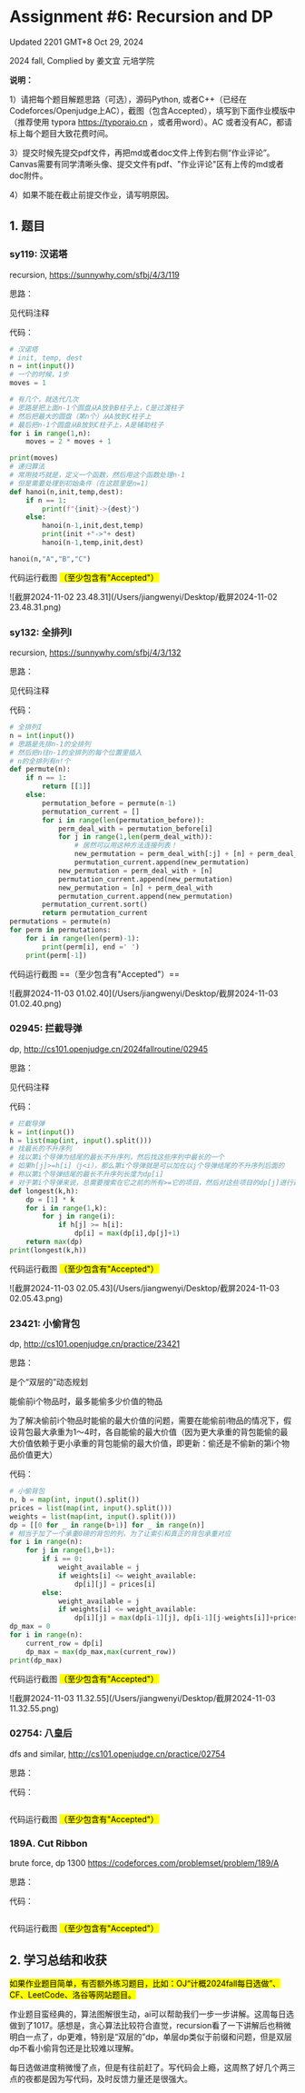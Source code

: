 # Assignment #6: Recursion and DP

Updated 2201 GMT+8 Oct 29, 2024

2024 fall, Complied by 姜文宜 元培学院



**说明：**

1）请把每个题目解题思路（可选），源码Python, 或者C++（已经在Codeforces/Openjudge上AC），截图（包含Accepted），填写到下面作业模版中（推荐使用 typora https://typoraio.cn ，或者用word）。AC 或者没有AC，都请标上每个题目大致花费时间。

3）提交时候先提交pdf文件，再把md或者doc文件上传到右侧“作业评论”。Canvas需要有同学清晰头像、提交文件有pdf、"作业评论"区有上传的md或者doc附件。

4）如果不能在截止前提交作业，请写明原因。



## 1. 题目

### sy119: 汉诺塔

recursion, https://sunnywhy.com/sfbj/4/3/119  

思路：

见代码注释

代码：

```python
# 汉诺塔
# init, temp, dest
n = int(input())
# 一个的时候，1步
moves = 1

# 有几个，就迭代几次
# 思路是把上面n-1个圆盘从A放到B柱子上，C是过渡柱子
# 然后把最大的圆盘（第n个）从A放到C柱子上
# 最后把n-1个圆盘从B放到C柱子上，A是辅助柱子
for i in range(1,n):
    moves = 2 * moves + 1

print(moves)
# 递归算法
# 常用技巧就是，定义一个函数，然后用这个函数处理n-1
# 但是需要处理到初始条件（在这题里是n=1)
def hanoi(n,init,temp,dest):
    if n == 1:
        print(f"{init}->{dest}")
    else:
        hanoi(n-1,init,dest,temp)
        print(init +"->"+ dest)
        hanoi(n-1,temp,init,dest)

hanoi(n,"A","B","C")
```



代码运行截图 <mark>（至少包含有"Accepted"）</mark>

![截屏2024-11-02 23.48.31](/Users/jiangwenyi/Desktop/截屏2024-11-02 23.48.31.png)



### sy132: 全排列I

recursion, https://sunnywhy.com/sfbj/4/3/132

思路：

见代码注释

代码：

```python
# 全排列I
n = int(input())
# 思路是先排n-1的全排列
# 然后把n往n-1的全排列的每个位置里插入
# n的全排列有n!个
def permute(n):
    if n == 1:
        return [[1]]
    else:
        permutation_before = permute(n-1)
        permutation_current = []
        for i in range(len(permutation_before)):
            perm_deal_with = permutation_before[i]
            for j in range(1,len(perm_deal_with)):
                # 居然可以用这种方法连接列表！
                new_permutation = perm_deal_with[:j] + [n] + perm_deal_with[j:]
                permutation_current.append(new_permutation)
            new_permutation = perm_deal_with + [n]
            permutation_current.append(new_permutation)
            new_permutation = [n] + perm_deal_with
            permutation_current.append(new_permutation)
        permutation_current.sort()
        return permutation_current
permutations = permute(n)
for perm in permutations:
    for i in range(len(perm)-1):
        print(perm[i], end =' ')
    print(perm[-1])
```



代码运行截图 ==（至少包含有"Accepted"）==

![截屏2024-11-03 01.02.40](/Users/jiangwenyi/Desktop/截屏2024-11-03 01.02.40.png)



### 02945: 拦截导弹 

dp, http://cs101.openjudge.cn/2024fallroutine/02945

思路：

见代码注释

代码：

```python
# 拦截导弹
k = int(input())
h = list(map(int, input().split()))
# 找最长的不升序列
# 找以第i个导弹为结尾的最长不升序列，然后找这些序列中最长的一个
# 如果h[j]>=h[i]（j<i），那么第i个导弹就是可以加在以j个导弹结尾的不升序列后面的
# 称以第i个导弹结尾的最长不升序列长度为dp[i]
# 对于第i个导弹来说，总需要搜索在它之前的所有>=它的项目，然后对这些项目的dp[j]进行逐一检验，迭代dp[i]为最大的那一个
def longest(k,h):
    dp = [1] * k
    for i in range(1,k):
        for j in range(i):
            if h[j] >= h[i]:
                dp[i] = max(dp[i],dp[j]+1)
    return max(dp)
print(longest(k,h))
```



代码运行截图 <mark>（至少包含有"Accepted"）</mark>

![截屏2024-11-03 02.05.43](/Users/jiangwenyi/Desktop/截屏2024-11-03 02.05.43.png)



### 23421: 小偷背包 

dp, http://cs101.openjudge.cn/practice/23421

思路：

是个“双层的”动态规划

能偷前i个物品时，最多能偷多少价值的物品

为了解决偷前i个物品时能偷的最大价值的问题，需要在能偷前i物品的情况下，假设背包最大承重为1～4时，各自能偷的最大价值（因为更大承重的背包能偷的最大价值依赖于更小承重的背包能偷的最大价值，即更新：偷还是不偷新的第i个物品价值更大）

代码：

```python
# 小偷背包
n, b = map(int, input().split())
prices = list(map(int, input().split()))
weights = list(map(int, input().split()))
dp = [[0 for _ in range(b+1)] for _ in range(n)]
# 相当于加了一个承重0磅的背包的列，为了让索引和真正的背包承重对应
for i in range(n):
    for j in range(1,b+1):
        if i == 0:
            weight_available = j
            if weights[i] <= weight_available:
                dp[i][j] = prices[i]
        else:
            weight_available = j
            if weights[i] <= weight_available:
                dp[i][j] = max(dp[i-1][j], dp[i-1][j-weights[i]]+prices[i])
dp_max = 0
for i in range(n):
    current_row = dp[i]
    dp_max = max(dp_max,max(current_row))
print(dp_max)
```



代码运行截图 <mark>（至少包含有"Accepted"）</mark>

![截屏2024-11-03 11.32.55](/Users/jiangwenyi/Desktop/截屏2024-11-03 11.32.55.png)



### 02754: 八皇后

dfs and similar, http://cs101.openjudge.cn/practice/02754

思路：



代码：

```python

```



代码运行截图 <mark>（至少包含有"Accepted"）</mark>





### 189A. Cut Ribbon 

brute force, dp 1300 https://codeforces.com/problemset/problem/189/A

思路：



代码：

```python

```



代码运行截图 <mark>（至少包含有"Accepted"）</mark>





## 2. 学习总结和收获

<mark>如果作业题目简单，有否额外练习题目，比如：OJ“计概2024fall每日选做”、CF、LeetCode、洛谷等网站题目。</mark>

作业题目蛮经典的，算法图解很生动，ai可以帮助我们一步一步讲解。这周每日选做到了1017。感想是，贪心算法比较符合直觉，recursion看了一下讲解后也稍微明白一点了，dp更难，特别是“双层的”dp，单层dp类似于前缀和问题，但是双层dp不看小偷背包还是比较难以理解。

每日选做进度稍微慢了点，但是有往前赶了。写代码会上瘾，这周熬了好几个两三点的夜都是因为写代码，及时反馈力量还是很强大。
